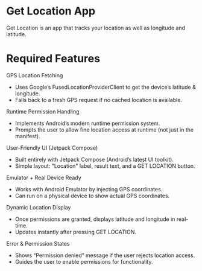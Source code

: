 # Get Location App

Get Location is an app that tracks your location as well as longitude and latitude.

# Required Features

GPS Location Fetching
- Uses Google’s FusedLocationProviderClient to get the device’s latitude & longitude.  
- Falls back to a fresh GPS request if no cached location is available.  

Runtime Permission Handling
- Implements Android’s modern runtime permission system.  
- Prompts the user to allow fine location access at runtime (not just in the manifest).  

User-Friendly UI (Jetpack Compose)  
- Built entirely with Jetpack Compose (Android’s latest UI toolkit).  
- Simple layout: "Location" label, result text, and a GET LOCATION button.  

Emulator + Real Device Ready  
- Works with Android Emulator by injecting GPS coordinates.  
- Can run on a physical device to show actual GPS coordinates.    

Dynamic Location Display  
- Once permissions are granted, displays latitude and longitude in real-time.  
- Updates instantly after pressing GET LOCATION.  

Error & Permission States  
- Shows “Permission denied” message if the user rejects location access.  
- Guides the user to enable permissions for functionality.
